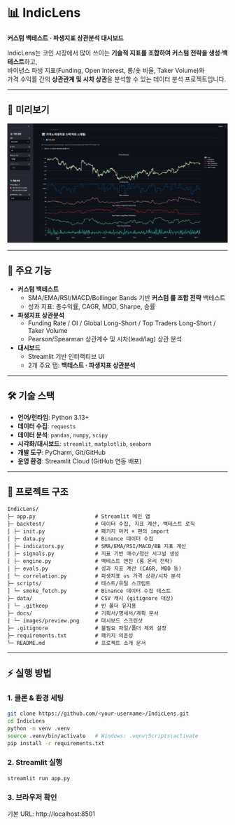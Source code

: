 # 📊 IndicLens
**커스텀 백테스트 · 파생지표 상관분석 대시보드**

IndicLens는 코인 시장에서 많이 쓰이는 **기술적 지표를 조합하여 커스텀 전략을 생성·백테스트**하고,  
바이낸스 파생 지표(Funding, Open Interest, 롱/숏 비율, Taker Volume)와  
가격 수익률 간의 **상관관계 및 시차 상관**을 분석할 수 있는 데이터 분석 프로젝트입니다.  

---

## 👀 미리보기
<p align="center">
  <img src="docs/images/preview.png" alt="IndicLens Dashboard Preview" width="800">
</p>

---

## 🚀 주요 기능
- **커스텀 백테스트**
  - SMA/EMA/RSI/MACD/Bollinger Bands 기반 **커스텀 룰 조합 전략** 백테스트
  - 성과 지표: 총수익률, CAGR, MDD, Sharpe, 승률
- **파생지표 상관분석**
  - Funding Rate / OI / Global Long-Short / Top Traders Long-Short / Taker Volume
  - Pearson/Spearman 상관계수 및 시차(lead/lag) 상관 분석
- **대시보드**
  - Streamlit 기반 인터랙티브 UI
  - 2개 주요 탭: **백테스트 · 파생지표 상관분석**

---

## 🛠️ 기술 스택
- **언어/런타임**: Python 3.13+  
- **데이터 수집**: `requests`  
- **데이터 분석**: `pandas`, `numpy`, `scipy`  
- **시각화/대시보드**: `streamlit`, `matplotlib`, `seaborn`  
- **개발 도구**: PyCharm, Git/GitHub  
- **운영 환경**: Streamlit Cloud (GitHub 연동 배포)  

---

## 📂 프로젝트 구조
```
IndicLens/
├─ app.py                   # Streamlit 메인 앱
├─ backtest/                # 데이터 수집, 지표 계산, 백테스트 로직
│ ├─ init.py                # 패키지 마커 + 편의 import
│ ├─ data.py                # Binance 데이터 수집
│ ├─ indicators.py          # SMA/EMA/RSI/MACD/BB 지표 계산
│ ├─ signals.py             # 지표 기반 매수/청산 시그널 생성
│ ├─ engine.py              # 백테스트 엔진 (롱 온리 전략)
│ ├─ evals.py               # 성과 지표 계산 (CAGR, MDD 등)
│ └─ correlation.py         # 파생지표 vs 가격 상관/시차 분석
├─ scripts/                 # 테스트/유틸 스크립트
│ └─ smoke_fetch.py         # Binance 데이터 수집 테스트
├─ data/                    # CSV 캐시 (gitignore 대상)
│ └─ .gitkeep               # 빈 폴더 유지용
├─ docs/                    # 기획서/명세서/계획 문서
│ └─ images/preview.png     # 대시보드 스크린샷
├─ .gitignore               # 불필요 파일/폴더 제외 설정
├─ requirements.txt         # 패키지 의존성
└─ README.md                # 프로젝트 소개 문서
```

---

## ⚡ 실행 방법

### 1. 클론 & 환경 세팅
```bash
git clone https://github.com/<your-username>/IndicLens.git
cd IndicLens
python -m venv .venv
source .venv/bin/activate   # Windows: .venv\Scripts\activate
pip install -r requirements.txt
```

### 2. Streamlit 실행
```
streamlit run app.py
```

### 3. 브라우저 확인

기본 URL: http://localhost:8501
